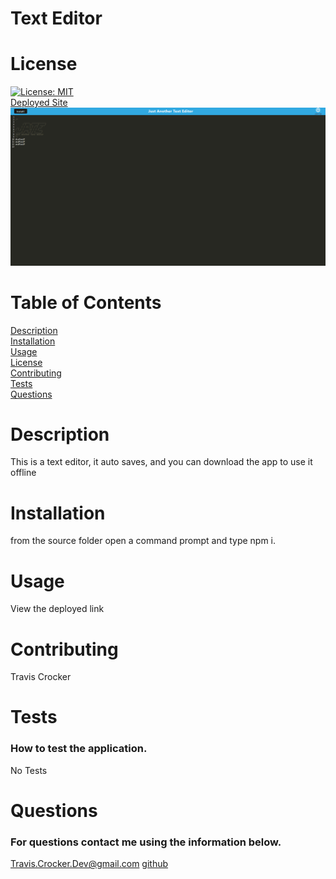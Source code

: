 
# Text Editor
# License
[![License: MIT](https://img.shields.io/badge/License-MIT-yellow.svg)](https://opensource.org/licenses/MIT)<br>
[Deployed Site](https://nameless-eyrie-80918.herokuapp.com/)
![The Full Site Image.](FullSite.png)
# Table of Contents
[Description](#description)<br>
[Installation](#installation)<br>
[Usage](#usage)<br>
[License](#license)<br>
[Contributing](#contributing)<br>
[Tests](#tests)<br>
[Questions](#questions)<br>
# Description
This is a text editor, it auto saves, and you can download the app to use it offline
# Installation
from the source folder open a command prompt and type npm i.
# Usage
View the deployed link
# Contributing
Travis Crocker
# Tests
### How to test the application.
No Tests
# Questions
### For questions contact me using the information below.
Travis.Crocker.Dev@gmail.com [github](https://Github.com/tmcrocker89)
